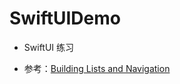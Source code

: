 # SwiftUIDemo

- SwiftUI 练习

- 参考：[Building Lists and Navigation](https://developer.apple.com/tutorials/swiftui/building-lists-and-navigation)
